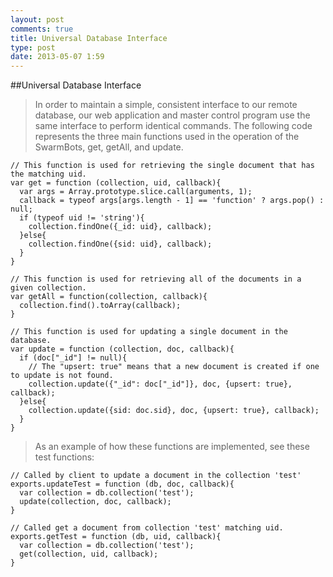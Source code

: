 ```yaml
---
layout: post
comments: true
title: Universal Database Interface
type: post
date: 2013-05-07 1:59
---
```


##Universal Database Interface

>In order to maintain a simple, consistent interface to our remote database, our web application and master control program use the same interface to perform identical commands.
>The following code represents the three main functions used in the operation of the SwarmBots, get, getAll, and update.
>
    // This function is used for retrieving the single document that has the matching uid.
    var get = function (collection, uid, callback){
      var args = Array.prototype.slice.call(arguments, 1);
      callback = typeof args[args.length - 1] == 'function' ? args.pop() : null;
      if (typeof uid != 'string'){
        collection.findOne({_id: uid}, callback);
      }else{
        collection.findOne({sid: uid}, callback);
      }
    }

    // This function is used for retrieving all of the documents in a given collection.
    var getAll = function(collection, callback){
      collection.find().toArray(callback);
    }

    // This function is used for updating a single document in the database.
    var update = function (collection, doc, callback){
      if (doc["_id"] != null){
        // The "upsert: true" means that a new document is created if one to update is not found.
        collection.update({"_id": doc["_id"]}, doc, {upsert: true}, callback);
      }else{
        collection.update({sid: doc.sid}, doc, {upsert: true}, callback);
      }
    }

> As an example of how these functions are implemented, see these test functions:

    // Called by client to update a document in the collection 'test'
    exports.updateTest = function (db, doc, callback){
      var collection = db.collection('test');
      update(collection, doc, callback);
    }

    // Called get a document from collection 'test' matching uid.
    exports.getTest = function (db, uid, callback){
      var collection = db.collection('test');
      get(collection, uid, callback);
    }

